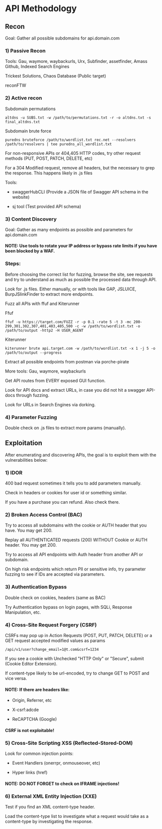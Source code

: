 # API Methodology

## Recon

Goal: Gather all possible subdomains for api.domain.com

### 1) Passive Recon

Tools: Gau, waymore, waybackurls, Urx, Subfinder, assetfinder, Amass
Github, Indexed Search Engines

Trickest Solutions, Chaos Database (Public target)

reconFTW

### 2) Active recon

Subdomain permutations

    altdns -u SUBS.txt -w /path/to/permutations.txt -r -o altdns.txt -s final_altdns.txt

Subdomain brute force

    puredns bruteforce /path/to/wordlist.txt rec.net --resolvers /path/to/resolvers | tee puredns_all_wordlist.txt


For non-responsive APIs or 404,405 HTTP codes, try other request methods (PUT, POST, PATCH, DELETE, etc)

For a 304 Modified request, remove all headers, but the necessary to grep the response. This happens likely in .js files

Tools: 

- swaggerHubCLI (Provide a JSON file of Swagger API schema in the website)

- sj tool (Test provided API schema)

### 3) Content Discovery

Goal: Gather as many endpoints as possible and parameters for api.domain.com

#### NOTE: Use tools to rotate your IP address or bypass rate limits if you have been blocked by a WAF.

### Steps:

Before choosing the correct list for fuzzing, browse the site, see requests and try to understand as much as possible the processed data through API.

Look for .js files. Either manually, or with tools like GAP, JSLUICE, BurpJSlinkFinder to extract more endpoints.

Fuzz all APIs with ffuf and Kiterunner

Ffuf

    ffuf -u https://target.com/FUZZ -r -p 0.1 -rate 5 -t 3 -mc 200-299,301,302,307,401,403,405,500 -c -w /path/to/wordlist.txt -o /path/to/output -http2 -H USER_AGENT

Kiterunner

    kiterunner brute api.target.com -w /path/to/wordlist.txt -x 1 -j 5 -o /path/to/output --progress

Extract all possible endpoints from postman via porche-pirate

More tools: Gau, waymore, waybackurls

Get API routes from EVERY exposed GUI function.

Look for API docs and extract URLs, in case you did not hit a swagger API-docs through fuzzing.

Look for URLs in Search Engines via dorking.

### 4) Parameter Fuzzing

Double check on .js files to extract more params (manually).


## Exploitation

After enumerating and discovering APIs, the goal is to exploit them with the vulnerabilities below:

### 1) IDOR

400 bad request sometimes it tells you to add parameters manually.

Check in headers or cookies for user id or something similar.

If you have a purchase you can refund. Also check there.

### 2) Broken Access Control (BAC)

Try to access all subdomains with the cookie or AUTH header that you have. You may get 200.

Replay all AUTHENTICATED requests (200) WITHOUT Cookie or AUTH header. You may get 200.

Try to access all API endpoints with Auth header from another API or subdomain.

On high risk endpoints which return PII or sensitive info, try parameter fuzzing to see if IDs are accepted via parameters.

### 3) Authentication Bypass

Double check on cookies, headers (same as BAC)

Try Authentication bypass on login pages, with SQLi, Response Manipulation, etc.

### 4) Cross-Site Request Forgery (CSRF)

CSRFs may pop up in Action Requests (POST, PUT, PATCH, DELETE) or a GET request accepted modified values as params 

    /api/v1/user?change_email=1@t.com&csrf=1234

If you see a cookie with Unchecked "HTTP Only" or "Secure", submit (Cookie Editor Extension).

If content-type likely to be url-encoded, try to change GET to POST and vice versa.

#### NOTE: If there are headers like: 

- Origin, Referrer, etc

- X-csrf:adcde

- ReCAPTCHA (Google)

#### CSRF is not exploitable!

### 5) Cross-Site Scripting XSS (Reflected-Stored-DOM)

Look for common injection points:

- Event Handlers (onerrpr, onmouseover, etc)

- Hyper links (href)

#### NOTE: DO NOT FORGET to check on IFRAME injections!

### 6) External XML Entity Injection (XXE)

Test if you find an XML content-type header.

Load the content-type list to investigate what a request would take as a content-type by investigating the response.
